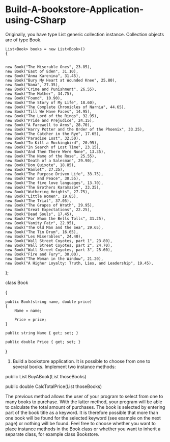 # Build-A-bookstore-Application-using-CSharp

Originally, you have type List<T> generic collection instance. Collection objects are of type Book.
    
    List<Book> books = new List<Book>()
    {
    
    
    new Book("The Miserable Ones", 23.85),
    new Book("East of Eden", 31.10),
    new Book("Anna Karenina", 31.45),
    new Book("Bury My Heart at Wounded Knee", 25.80),
    new Book("Nana", 27.35),
    new Book("Crime and Punishment", 26.55),
    new Book("The Mother", 34.75),
    new Book("Found", 10.90),
    new Book("The Story of My Life", 18.60),
    new Book("The Complete Chronicles of Narnia", 44.65),
    new Book("Till We Have Faces", 14.95),
    new Book("The Lord of the Rings", 32.95),
    new Book("Pride and Prejudice", 24.15),
    new Book("A Farewell to Arms", 28.70),
    new Book("Harry Potter and the Order of the Phoenix", 33.25),
    new Book("The Catcher in the Rye", 17.65),
    new Book("Paradise Lost", 32.50),
    new Book("To Kill a Mockingbird", 20.95),
    new Book("In Search of Lost Time", 23.15),
    new Book("And Then There Were None", 13.35),
    new Book("The Name of the Rose", 25.55),
    new Book("Death of a Salesman", 29.90),
    new Book("Don Quixote", 18.85),
    new Book("Hamlet", 27.35),
    new Book("The Purpose Driven Life", 33.75),
    new Book("War and Peace", 30.55),
    new Book("The five love languages", 13.70),
    new Book("The Brothers Karamazov", 33.35),
    new Book("Wuthering Heights", 27.75),
    new Book("Little Women", 19.85),
    new Book("The Trial", 37.05),
    new Book("The Grapes of Wrath", 29.95),
    new Book("Great Expectations", 22.25),
    new Book("Dead Souls", 17.45),
    new Book("For Whom the Bells Tolls", 31.25),
    new Book("Vanity Fair", 22.95),
    new Book("The Old Man and the Sea", 29.65),
    new Book("The Tin Drum", 16.65),
    new Book("Les Miserables", 24.40),
    new Book("Wall Street Coyotes, part 1", 23.80),
    new Book("Wall Street Coyotes, part 2", 24.70),
    new Book("Wall Street Coyotes, part 3", 25.60),
    new Book("Fire and Fury", 30.00),
    new Book("The Woman in the Window", 21.20),
    new Book("A Higher Loyalty: Truth, Lies, and Leadership", 19.45),	
};

class Book
    
{
    
    public Book(string name, double price)
    {
        Name = name;
    
        Price = price;
    }
    
    public string Name { get; set; }
    
    public double Price { get; set; }
}
    
    
    
    
    
 1. Build a bookstore application. It is possible to choose from one to several books. 
Implement two instance methods:
    
public List<Book> BuyABook(List<Book> thoseBooks)
    
public double CalcTotalPrice(List<Book> thoseBooks)

    
The previous method allows the user of your program to select from one to many books to purchase.
With the latter method, your program will be able to calculate the total amount of purchases.
The book is selected by entering part of the book title as a keyword. It is therefore possible that more than one book will be found for the selected keyword (see example on the next page) or nothing will be found.
Feel free to choose whether you want to place instance methods in the Book class or whether you want to inherit a separate class, for example class Bookstore. 

